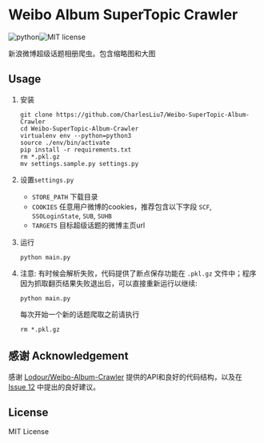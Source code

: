 # Weibo Album SuperTopic Crawler 

![python](https://img.shields.io/badge/Python-3.7-brightgreen.svg)![MIT license](https://img.shields.io/badge/license-MIT-blue.svg)

新浪微博超级话题相册爬虫。包含缩略图和大图

## Usage

1. 安装

    ```shell
    git clone https://github.com/CharlesLiu7/Weibo-SuperTopic-Album-Crawler
    cd Weibo-SuperTopic-Album-Crawler
    virtualenv env --python=python3
    source ./env/bin/activate
    pip install -r requirements.txt
	rm *.pkl.gz
    mv settings.sample.py settings.py
    ```

2. 设置`settings.py`

    * `STORE_PATH` 下载目录
    * `COOKIES` 任意用户微博的cookies，推荐包含以下字段 `SCF`, `SSOLoginState`, `SUB`, `SUHB`
    * `TARGETS` 目标超级话题的微博主页url

3. 运行

    `python main.py`

4. 注意: 有时候会解析失败，代码提供了断点保存功能在 `.pkl.gz` 文件中；程序因为抓取翻页结果失败退出后，可以直接重新运行以继续:

    ```shell
    python main.py
	```

	每次开始一个新的话题爬取之前请执行

    ```shell
	rm *.pkl.gz
    ```

## 感谢  Acknowledgement

感谢 [Lodour/Weibo-Album-Crawler](https://github.com/Lodour/Weibo-Album-Crawler) 提供的API和良好的代码结构，以及在 [Issue 12](https://github.com/Lodour/Weibo-Album-Crawler/issues/12) 中提出的良好建议。

## License

MIT License
